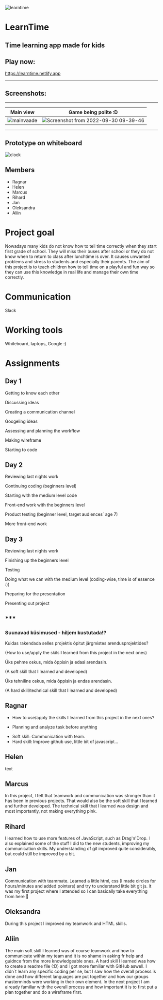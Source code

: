 ![learntime](https://user-images.githubusercontent.com/71066639/193206145-8babf346-cbb8-49d6-af9e-048864d561aa.png)

# LearnTime
## Time learning app made for kids

## Play now:
https://learntime.netlify.app
_________________________________________________________________
## Screenshots:
-----------------------------------------------------------------
Main view            |  Game being polite :D
:-------------------------:|:-------------------------:
![mainvaade](https://user-images.githubusercontent.com/71066639/193206892-a47526ba-a77f-4630-b1a9-a96f8114d1ff.png) |  ![Screenshot from 2022-09-30 09-39-46](https://user-images.githubusercontent.com/71066639/193206908-c5421df3-f0f7-4ef0-b076-9a88dff1809c.png)



-------------------------------------------
## Prototype on whiteboard
![clock](https://user-images.githubusercontent.com/71066639/192779112-69f25777-4427-41c3-ba54-42f760060c59.png)

## Members 
* Ragnar
* Helen
* Marcus
* Rihard
* Jan
* Oleksandra
* Aliin

# Project goal
Nowadays many kids do not know how to tell time correctly when they start first grade of school. They will miss their buses after school or they do not know when to return to class after lunchtime is over. It causes unwanted problems and stress to students and especially their parents. The aim of this project is to teach children how to tell time on a playful and fun way so they can use this knowledge in real life and manage their own time correctly.

# Communication
Slack

# Working tools
Whiteboard, laptops, Google :)

# Assignments
## Day 1
Getting to know each other

Discussing ideas

Creating a communication channel

Googeling ideas

Assessing and planning the workflow

Making wireframe

Starting to code

## Day 2
Reviewing last nights work

Continuing coding (beginners level)

Starting with the medium level code

Front-end work with the beginners level

Product testing (beginner level, target audiences´ age 7)

More front-end work

## Day 3
Reviewing last nights work

Finishing up the beginners level

Testing

Doing what we can with the medium level (coding-wise, time is of essence :))

Preparing for the presentation

Presenting out project

## ***
### Suunavad küsimused - hiljem kustutada!?
Kuidas rakendada selles projektis õpitut järgmistes arendusprojektides? 

(How to use/apply the skils I learned from this project in the next ones)

Üks pehme oskus, mida õppisin ja edasi arendasin. 

(A soft skill that I learned and developed)

Üks tehniline oskus, mida õppisin ja endas arendasin. 

(A hard skill/technical skill that I learned and developed)

## Ragnar
* How to use/apply the skills I learned from this project in the next ones?
- Planning and analyze task before anything
* Soft skill:
Communication with team.
* Hard skill:
Improve github use, little bit of javascript...

## Helen
text

## Marcus
In this project, I felt that teamwork and communication was stronger than it has been in previous projects.
That would also be the soft skill that I learned and further developed.
The technical skill that I learned was design and most importantly, not making everything pink.


## Rihard
I learned how to use more features of JavaScript, such as Drag'n'Drop.
I also explained some of the stuff I did to the new students, improving my communication skills.
My understanding of git improved quite considerably, but could still be improved by a bit.

## Jan
Communication with teammate.
Learned a little html, css (I made circles for hours/minutes and added pointers) and try to understand little bit git js.
It was my first project where I attended so I can basically take everything from here :slightly_smiling_face:

## Oleksandra
During this project I improved my teamwork and HTML skills.

## Aliin
The main soft skill I learned was of course teamwork and how to communicate within my team and it is no shame in asking fr help and guidnce from the more knowledgeable ones. A hard skill I learned was how to create a readme file (:D) and I got more familiar with GitHub aswell. I didn`t learn any specific coding per se, but I saw how the overall process is done and how different languages are put together and how our groups masterminds were working in their own element. In the next project I am already familiar with the overall process and how important it is to first put a plan together and do a wireframe first.
